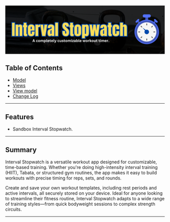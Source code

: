 
<p align="center">
<img src="/Docs/Images/alunsIntervalStopwatch.png" alt="banner">
<p\>

## Table of Contents

- [Model]()
- [Views]()
- [View model]()
- [Change Log]()
  
---
## Features

- Sandbox Interval Stopwatch.

---

## Summary

Interval Stopwatch is a versatile workout app designed for customizable, time-based training. Whether you're doing high-intensity interval training (HIIT), Tabata, or structured gym routines, the app makes it easy to build workouts with precise timing for reps, sets, and rounds.

Create and save your own workout templates, including rest periods and active intervals, all securely stored on your device. Ideal for anyone looking to streamline their fitness routine, Interval Stopwatch adapts to a wide range of training styles—from quick bodyweight sessions to complex strength circuits.



---
